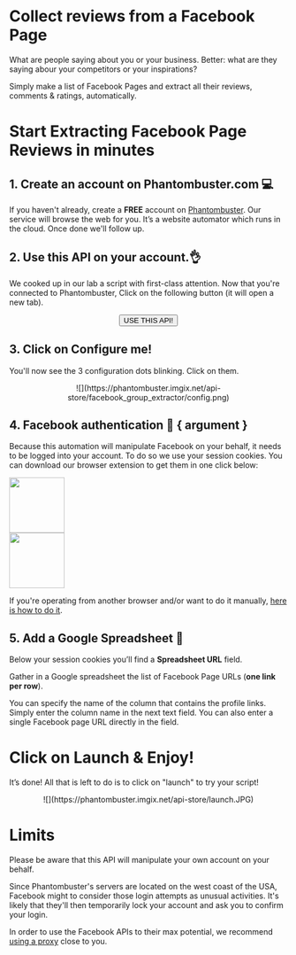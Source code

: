 # Collect reviews from a Facebook Page

What are people saying about you or your business. Better: what are they saying abour your competitors or your inspirations?

Simply make a list of Facebook Pages and extract all their reviews, comments & ratings, automatically.

# Start Extracting Facebook Page Reviews in minutes

## 1. Create an account on Phantombuster.com 💻
If you haven't already, create a **FREE** account on [Phantombuster](https://phantombuster.com/register). Our service will browse the web for you. It’s a website automator which runs in the cloud. Once done we'll follow up.


## 2. Use this API on your account.👌
We cooked up in our lab a script with first-class attention.
Now that you're connected to Phantombuster, Click on the following button (it will open a new tab).

<center><button type="button" class="btn btn-warning callToAction" onclick="useThisApi()">USE THIS API!</button></center>


## 3. Click on Configure me!
You'll now see the 3 configuration dots blinking. Click on them.

<center>![](https://phantombuster.imgix.net/api-store/facebook_group_extractor/config.png)</center>


## 4. Facebook authentication 🔑 { argument }

Because this automation will manipulate Facebook on your behalf, it needs to be logged into your account. To do so we use your session cookies. You can download our browser extension to get them in one click below:

<div class="row">
	<div class="col-xs-6 text-center">
		<a href="https://chrome.google.com/webstore/detail/phantombuster/mdlnjfcpdiaclglfbdkbleiamdafilil" target="_blank">
			<img src="https://s3-eu-west-1.amazonaws.com/phantombuster-static/api-store/Browser+Extension/chrome.svg" style="height: 100px;">
		</a>
	</div>
	<div class="col-xs-6 text-center">
		<a href="https://addons.mozilla.org/fr/firefox/addon/phantombuster/" target="_blank">
			<img src="https://s3-eu-west-1.amazonaws.com/phantombuster-static/api-store/Browser+Extension/firefox.svg" style="height: 100px;">
		</a>
	</div>
</div>

If you're operating from another browser and/or want to do it manually, [here is how to do it](https://intercom.help/phantombuster/help-home/how-to-get-your-cookies-without-using-our-browser-extension).



## 5. Add a Google Spreadsheet 📑
Below your session cookies you’ll find a **Spreadsheet URL** field.

Gather in a Google spreadsheet the list of Facebook Page URLs (**one link per row**).

You can specify the name of the column that contains the profile links. Simply enter the column name in the next text field.
You can also enter a single Facebook page URL directly in the field.


# Click on Launch & Enjoy!
It’s done! All that is left to do is to click on "launch" to try your script!

<center>![](https://phantombuster.imgix.net/api-store/launch.JPG)</center>


# Limits

Please be aware that this API will manipulate your own account on your behalf.

Since Phantombuster's servers are located on the west coast of the USA, Facebook might to consider those login attempts as unusual activities. It's likely that they'll then temporarily lock your account and ask you to confirm your login.

In order to use the Facebook APIs to their max potential, we recommend [using a proxy](https://intercom.help/phantombuster/help-home/setting-up-a-proxy-with-phantombuster) close to you.